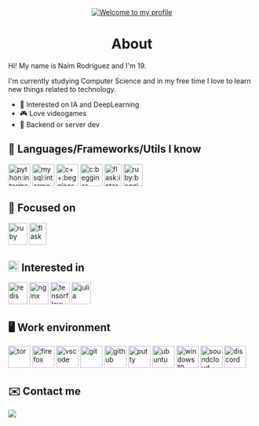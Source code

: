 <div align="center">
  <a href="https://git.io/typing-svg"><img src="https://readme-typing-svg.herokuapp.com?font=Asap&size=27&color=53FF32&center=true&vCenter=true&width=500&lines=Welcome+to+my+profile" alt="Welcome to my profile"></a>
</div>


<div align="center">
  <h1> About </h1> 
</div>

Hi! My name is Naím Rodríguez and I'm 19.

I'm currently studying Computer Science and in my free time I love to learn new things related to technology.

* 🤖 Interested on IA and DeepLearning
* 🎮 Love videogames 
* 💾 Backend or server dev

## 🧠 Languages/Frameworks/Utils I know

<div>
  <image height="45px" width="45px" title="python:intermediate" src="https://github.com/devicons/devicon/blob/master/icons/python/python-original.svg">
  <image height="45px" width="45px" title="mysql:intermediate" src="https://github.com/devicons/devicon/blob/master/icons/mysql/mysql-original.svg">
  <image height="45px" width="45px" title="c++:begginer" src="https://github.com/devicons/devicon/blob/master/icons/cplusplus/cplusplus-original.svg">
  <image height="45px" width="45px" title="c:begginer" src="https://github.com/devicons/devicon/blob/master/icons/c/c-original.svg">
  <image height="45px" width="35px" title="flask:intermediate" src="https://www.pngkey.com/png/full/98-985032_flask-logo-flask-python-icon.png">
  <image height="45px" width="39px" title="ruby:begginer" src="https://github.com/devicons/devicon/blob/master/icons/ruby/ruby-original.svg">
</div>
     
## 💭 Focused on
    
<div>
  <image height="45px" width="39px" title="ruby" src="https://github.com/devicons/devicon/blob/master/icons/ruby/ruby-original.svg">
  <image height="45px" width="35px" title="flask" src="https://www.pngkey.com/png/full/98-985032_flask-logo-flask-python-icon.png">
</div>

## <image height="22px" width="22px" src="https://github.githubassets.com/images/icons/emoji/unicode/1f914.png"> Interested in

<div>
  <image height="45px" width="39px" title="redis" src="https://github.com/devicons/devicon/blob/master/icons/redis/redis-original.svg">
  <image height="45px" width="39px" title="nginx" src="https://logodownload.org/wp-content/uploads/2018/03/nginx-logo-1.png">
  <image height="45px" width="39px" title="tensorflow" src="https://github.com/devicons/devicon/blob/master/icons/tensorflow/tensorflow-original.svg">
  <image height="45px" width="39px" title="julia" src="https://github.com/devicons/devicon/blob/master/icons/julia/julia-original.svg">
</div>

## 🖥️ Work environment
    
<div>
  <image height="45px" width="45px" title="tor" src="https://upload.wikimedia.org/wikipedia/commons/c/c9/Tor_Browser_icon.svg">
  <image height="45px" width="45px" title="firefox" src="https://cdn.icon-icons.com/icons2/2552/PNG/512/firefox_browser_logo_icon_152991.png">
  <image height="45px" width="45px" title="vscode" src="https://github.com/devicons/devicon/blob/master/icons/vscode/vscode-original.svg">
  <image height="45px" width="45px" title="git" src="https://github.com/devicons/devicon/blob/master/icons/git/git-original.svg">
  <image height="45px" width="45px" title="github" src="https://github.com/devicons/devicon/blob/master/icons/github/github-original.svg">
  <image height="45px" width="45px" title="putty" src="https://github.com/devicons/devicon/blob/master/icons/putty/putty-original.svg">
  <image height="45px" width="45px" title="ubuntu" src="https://github.com/devicons/devicon/blob/master/icons/ubuntu/ubuntu-plain.svg">
  <image height="45px" width="45px" title="windows10" src="https://logodownload.org/wp-content/uploads/2016/03/Windows-10-logo-8.png">
  <image height="45px" width="45px" title="soundcloud" src="https://logodix.com/logo/15030.png">
  <image height="45px" width="45px" title="discord" src="https://clipground.com/images/discord-logo-png-3.png">
</div>

## ✉️ Contact me

<div>
  <a href="mailto:naimrodrey@proton.me"> <img src="https://img.shields.io/static/v1?label&message=naimrodrey@proton.me&color=blue&logo=protonmail"> </a>
</div>
